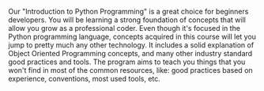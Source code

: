 Our "Introduction to Python Programming" is a great choice for beginners developers. You will be learning a strong foundation of concepts that will allow you grow as a professional coder. Even though it's focused in the Python programming language, concepts acquired in this course will let you jump to pretty much any other technology.
It includes a solid explanation of Object Oriented Programming concepts, and many other industry standard good practices and tools.
The program aims to teach you things that you won't find in most of the common resources, like: good practices based on experience, conventions, most used tools, etc.
